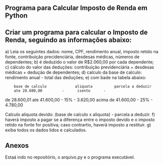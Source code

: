 ## Programa para Calcular Imposto de Renda em Python

## Criar um programa para calcular o Imposto de Renda, seguindo as informações abaixo:

a) Leia os seguintes dados: nome, CPF, rendimento anual, imposto retido na fonte, contribuição precidenciária, desdesas médicas, números de dependentes;
b) é deduzido o valor de R$2.060,00 por cada dependente;
c) cálculo do valor das deduções: contribuição previdenciária + desdesas médicas + dedução de dependentes;
d) calculo da base de calculo: rendimento anual - total das deduções;
e) com bade na tabela abaixo:

        base de calculo             aliquota          parcela a deduzir
        ate 28.600,00         -      isento      -        
 de 28.600,01 ate 41.600,00   -        15%       -       3.620,00
    acima de 41.600,00        -        25%       -       4.780,00 
    
 Calculo aliquota devido: (base de calculo x aliquota) - parcela a deduzir.
 f) haverá imposto a pagar se a diferença entre o imposto devido e o imposto retido na fonte for positiva; caso contrartio, haverá imposto a restituir.
 g) exiba todos os dados lidos e calculados.
 
 ## Anexos
 
 Estaá indo no repositório, o arquivo.py e o programa executável.
